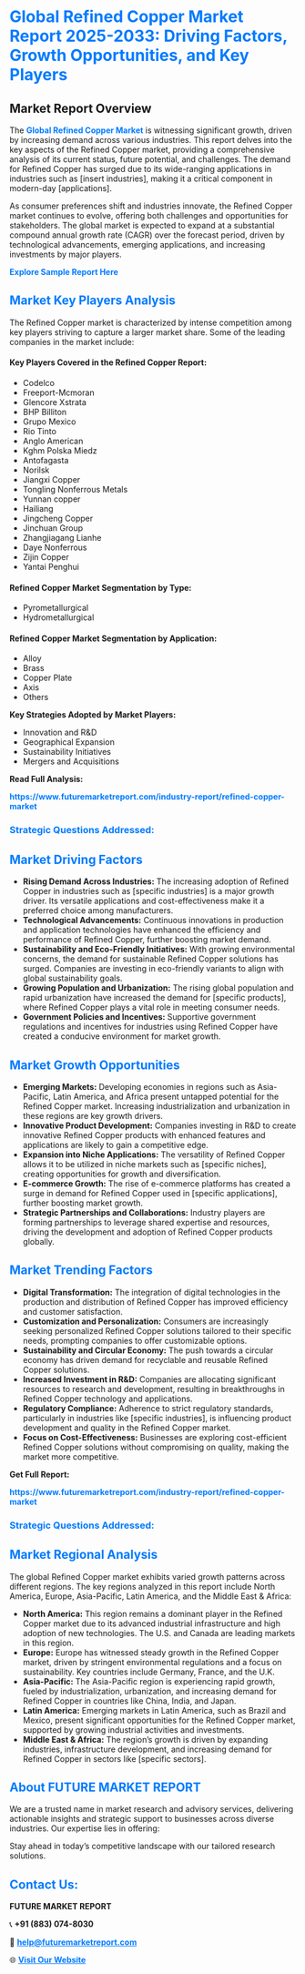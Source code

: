 <h1 style="color: #007BFF;">Global Refined Copper Market Report 2025-2033: Driving Factors, Growth Opportunities, and Key Players</h1>

<section id="overview">
<h2>Market Report Overview</h2>
<p>The <a href="https://www.futuremarketreport.com/industry-report/refined-copper-market" style="color: #007BFF; text-decoration: none;"><strong>Global Refined Copper Market</strong></a> is witnessing significant growth, driven by increasing demand across various industries. This report delves into the key aspects of the Refined Copper market, providing a comprehensive analysis of its current status, future potential, and challenges. The demand for Refined Copper has surged due to its wide-ranging applications in industries such as [insert industries], making it a critical component in modern-day [applications].</p>
<p>As consumer preferences shift and industries innovate, the Refined Copper market continues to evolve, offering both challenges and opportunities for stakeholders. The global market is expected to expand at a substantial compound annual growth rate (CAGR) over the forecast period, driven by technological advancements, emerging applications, and increasing investments by major players.</p>
</section>

<section id="overview">
<p><a href="https://www.futuremarketreport.com/request-sample/reportId=83197" style="color: #007BFF; text-decoration: none;"><strong>Explore Sample Report Here</strong></a></p>
</section>

<section id="key-players">
<h2 style="color: #007BFF;">Market Key Players Analysis</h2>
<p>The Refined Copper market is characterized by intense competition among key players striving to capture a larger market share. Some of the leading companies in the market include:</p>
<h4>Key Players Covered in the Refined Copper Report:</h4>
<ul><li>Codelco</li><li>Freeport-Mcmoran</li><li>Glencore Xstrata</li><li>BHP Billiton</li><li>Grupo Mexico</li><li>Rio Tinto</li><li>Anglo American</li><li>Kghm Polska Miedz</li><li>Antofagasta</li><li>Norilsk</li><li>Jiangxi Copper</li><li>Tongling Nonferrous Metals</li><li>Yunnan copper</li><li>Hailiang</li><li>Jingcheng Copper</li><li>Jinchuan Group</li><li>Zhangjiagang Lianhe</li><li>Daye Nonferrous</li><li>Zijin Copper</li><li>Yantai Penghui</li></ul>
<h4>Refined Copper Market Segmentation by Type:</h4>
<ul><li>Pyrometallurgical</li><li>Hydrometallurgical</li></ul>

<h4>Refined Copper Market Segmentation by Application:</h4>
<ul><li>Alloy</li><li>Brass</li><li>Copper Plate</li><li>Axis</li><li>Others</li></ul>
<p><strong>Key Strategies Adopted by Market Players:</strong></p>
<ul>
<li>Innovation and R&D</li>
<li>Geographical Expansion</li>
<li>Sustainability Initiatives</li>
<li>Mergers and Acquisitions</li>
</ul>
</section>

<section>
<p><strong>Read Full Analysis: </strong></p><a href="https://www.futuremarketreport.com/industry-report/refined-copper-market" style="color: #007BFF; text-decoration: none;"><strong>https://www.futuremarketreport.com/industry-report/refined-copper-market</strong></a>
<h3 style="color: #007BFF;">Strategic Questions Addressed:</h3>
</section>

<section id="driving-factors">
<h2 style="color: #007BFF;">Market Driving Factors</h2>
<ul>
<li><strong>Rising Demand Across Industries:</strong> The increasing adoption of Refined Copper in industries such as [specific industries] is a major growth driver. Its versatile applications and cost-effectiveness make it a preferred choice among manufacturers.</li>
<li><strong>Technological Advancements:</strong> Continuous innovations in production and application technologies have enhanced the efficiency and performance of Refined Copper, further boosting market demand.</li>
<li><strong>Sustainability and Eco-Friendly Initiatives:</strong> With growing environmental concerns, the demand for sustainable Refined Copper solutions has surged. Companies are investing in eco-friendly variants to align with global sustainability goals.</li>
<li><strong>Growing Population and Urbanization:</strong> The rising global population and rapid urbanization have increased the demand for [specific products], where Refined Copper plays a vital role in meeting consumer needs.</li>
<li><strong>Government Policies and Incentives:</strong> Supportive government regulations and incentives for industries using Refined Copper have created a conducive environment for market growth.</li>
</ul>
</section>

<section id="growth-opportunities">
<h2 style="color: #007BFF;">Market Growth Opportunities</h2>
<ul>
<li><strong>Emerging Markets:</strong> Developing economies in regions such as Asia-Pacific, Latin America, and Africa present untapped potential for the Refined Copper market. Increasing industrialization and urbanization in these regions are key growth drivers.</li>
<li><strong>Innovative Product Development:</strong> Companies investing in R&D to create innovative Refined Copper products with enhanced features and applications are likely to gain a competitive edge.</li>
<li><strong>Expansion into Niche Applications:</strong> The versatility of Refined Copper allows it to be utilized in niche markets such as [specific niches], creating opportunities for growth and diversification.</li>
<li><strong>E-commerce Growth:</strong> The rise of e-commerce platforms has created a surge in demand for Refined Copper used in [specific applications], further boosting market growth.</li>
<li><strong>Strategic Partnerships and Collaborations:</strong> Industry players are forming partnerships to leverage shared expertise and resources, driving the development and adoption of Refined Copper products globally.</li>
</ul>
</section>

<section id="trending-factors">
<h2 style="color: #007BFF;">Market Trending Factors</h2>
<ul>
<li><strong>Digital Transformation:</strong> The integration of digital technologies in the production and distribution of Refined Copper has improved efficiency and customer satisfaction.</li>
<li><strong>Customization and Personalization:</strong> Consumers are increasingly seeking personalized Refined Copper solutions tailored to their specific needs, prompting companies to offer customizable options.</li>
<li><strong>Sustainability and Circular Economy:</strong> The push towards a circular economy has driven demand for recyclable and reusable Refined Copper solutions.</li>
<li><strong>Increased Investment in R&D:</strong> Companies are allocating significant resources to research and development, resulting in breakthroughs in Refined Copper technology and applications.</li>
<li><strong>Regulatory Compliance:</strong> Adherence to strict regulatory standards, particularly in industries like [specific industries], is influencing product development and quality in the Refined Copper market.</li>
<li><strong>Focus on Cost-Effectiveness:</strong> Businesses are exploring cost-efficient Refined Copper solutions without compromising on quality, making the market more competitive.</li>
</ul>
</section>

<section>
<p><strong>Get Full Report: </strong></p><a href="https://www.futuremarketreport.com/industry-report/refined-copper-market" style="color: #007BFF; text-decoration: none;"><strong>https://www.futuremarketreport.com/industry-report/refined-copper-market</strong></a>
<h3 style="color: #007BFF;">Strategic Questions Addressed:</h3>
</section>


<section id="regional-analysis">
<h2 style="color: #007BFF;">Market Regional Analysis</h2>
<p>The global Refined Copper market exhibits varied growth patterns across different regions. The key regions analyzed in this report include North America, Europe, Asia-Pacific, Latin America, and the Middle East & Africa:</p>
<ul>
<li><strong>North America:</strong> This region remains a dominant player in the Refined Copper market due to its advanced industrial infrastructure and high adoption of new technologies. The U.S. and Canada are leading markets in this region.</li>
<li><strong>Europe:</strong> Europe has witnessed steady growth in the Refined Copper market, driven by stringent environmental regulations and a focus on sustainability. Key countries include Germany, France, and the U.K.</li>
<li><strong>Asia-Pacific:</strong> The Asia-Pacific region is experiencing rapid growth, fueled by industrialization, urbanization, and increasing demand for Refined Copper in countries like China, India, and Japan.</li>
<li><strong>Latin America:</strong> Emerging markets in Latin America, such as Brazil and Mexico, present significant opportunities for the Refined Copper market, supported by growing industrial activities and investments.</li>
<li><strong>Middle East & Africa:</strong> The region’s growth is driven by expanding industries, infrastructure development, and increasing demand for Refined Copper in sectors like [specific sectors].</li>
</ul>
</section>

<footer>
<h2 style="color: #007BFF;">About FUTURE MARKET REPORT</h2>
<p>We are a trusted name in market research and advisory services, delivering actionable insights and strategic support to businesses across diverse industries. Our expertise lies in offering:</p>

<p>Stay ahead in today’s competitive landscape with our tailored research solutions.</p>

<h2 style="color: #007BFF;">Contact Us:</h2>
<p><strong>FUTURE MARKET REPORT</strong></p>
<p>📞 <strong>+91 (883) 074-8030</strong></p>
<p>📧 <strong><a href="mailto:help@futuremarketreport.com" style="color: #007BFF;">help@futuremarketreport.com</a></strong></p>
<p>🌐 <strong><a href="https://www.futuremarketreport.com/" style="color: #007BFF;">Visit Our Website</a></strong></p>
</footer>